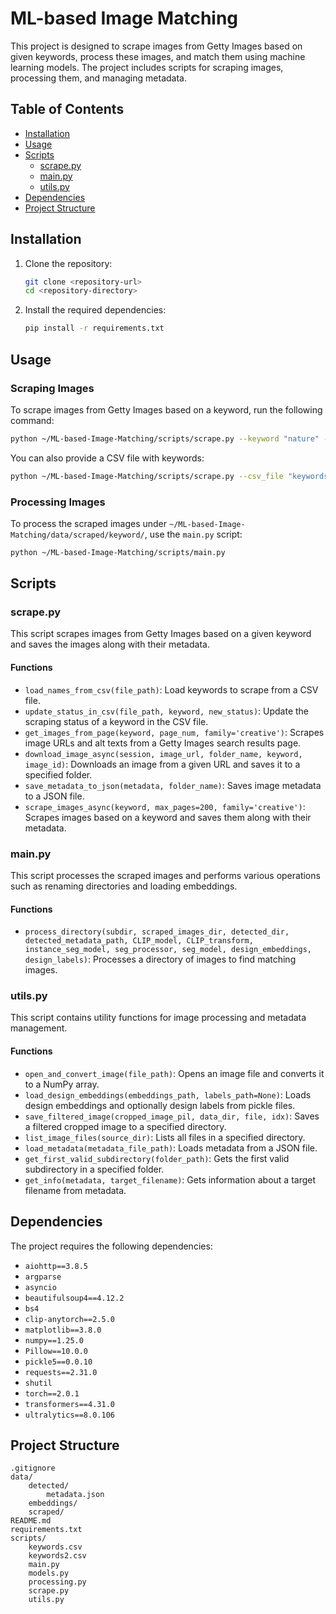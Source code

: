 # ML-based Image Matching

This project is designed to scrape images from Getty Images based on given keywords, process these images, and match them using machine learning models. The project includes scripts for scraping images, processing them, and managing metadata.

## Table of Contents

- [Installation](#installation)
- [Usage](#usage)
- [Scripts](#scripts)
  - [scrape.py](#scrapepy)
  - [main.py](#mainpy)
  - [utils.py](#utilspy)
- [Dependencies](#dependencies)
- [Project Structure](#project-structure)

## Installation

1. Clone the repository:
    ```sh
    git clone <repository-url>
    cd <repository-directory>
    ```

2. Install the required dependencies:
    ```sh
    pip install -r requirements.txt
    ```

## Usage

### Scraping Images

To scrape images from Getty Images based on a keyword, run the following command:

```sh
python ~/ML-based-Image-Matching/scripts/scrape.py --keyword "nature" --max_pages 10
```

You can also provide a CSV file with keywords:

```sh
python ~/ML-based-Image-Matching/scripts/scrape.py --csv_file "keywords.csv"
```

### Processing Images

To process the scraped images under `~/ML-based-Image-Matching/data/scraped/keyword/`, use the `main.py` script:

```sh
python ~/ML-based-Image-Matching/scripts/main.py
```

## Scripts

### scrape.py

This script scrapes images from Getty Images based on a given keyword and saves the images along with their metadata.

#### Functions

- `load_names_from_csv(file_path)`: Load keywords to scrape from a CSV file.
- `update_status_in_csv(file_path, keyword, new_status)`: Update the scraping status of a keyword in the CSV file.
- `get_images_from_page(keyword, page_num, family='creative')`: Scrapes image URLs and alt texts from a Getty Images search results page.
- `download_image_async(session, image_url, folder_name, keyword, image_id)`: Downloads an image from a given URL and saves it to a specified folder.
- `save_metadata_to_json(metadata, folder_name)`: Saves image metadata to a JSON file.
- `scrape_images_async(keyword, max_pages=200, family='creative')`: Scrapes images based on a keyword and saves them along with their metadata.

### main.py

This script processes the scraped images and performs various operations such as renaming directories and loading embeddings.

#### Functions

- `process_directory(subdir, scraped_images_dir, detected_dir, detected_metadata_path, CLIP_model, CLIP_transform, instance_seg_model, seg_processor, seg_model, design_embeddings, design_labels)`: Processes a directory of images to find matching images.

### utils.py

This script contains utility functions for image processing and metadata management.

#### Functions

- `open_and_convert_image(file_path)`: Opens an image file and converts it to a NumPy array.
- `load_design_embeddings(embeddings_path, labels_path=None)`: Loads design embeddings and optionally design labels from pickle files.
- `save_filtered_image(cropped_image_pil, data_dir, file, idx)`: Saves a filtered cropped image to a specified directory.
- `list_image_files(source_dir)`: Lists all files in a specified directory.
- `load_metadata(metadata_file_path)`: Loads metadata from a JSON file.
- `get_first_valid_subdirectory(folder_path)`: Gets the first valid subdirectory in a specified folder.
- `get_info(metadata, target_filename)`: Gets information about a target filename from metadata.

## Dependencies

The project requires the following dependencies:

- `aiohttp==3.8.5`
- `argparse`
- `asyncio`
- `beautifulsoup4==4.12.2`
- `bs4`
- `clip-anytorch==2.5.0`
- `matplotlib==3.8.0`
- `numpy==1.25.0`
- `Pillow==10.0.0`
- `pickle5==0.0.10`
- `requests==2.31.0`
- `shutil`
- `torch==2.0.1`
- `transformers==4.31.0`
- `ultralytics==8.0.106`

## Project Structure

```
.gitignore
data/
    detected/
        metadata.json
    embeddings/
    scraped/
README.md
requirements.txt
scripts/
    keywords.csv
    keywords2.csv
    main.py
    models.py
    processing.py
    scrape.py
    utils.py
```
